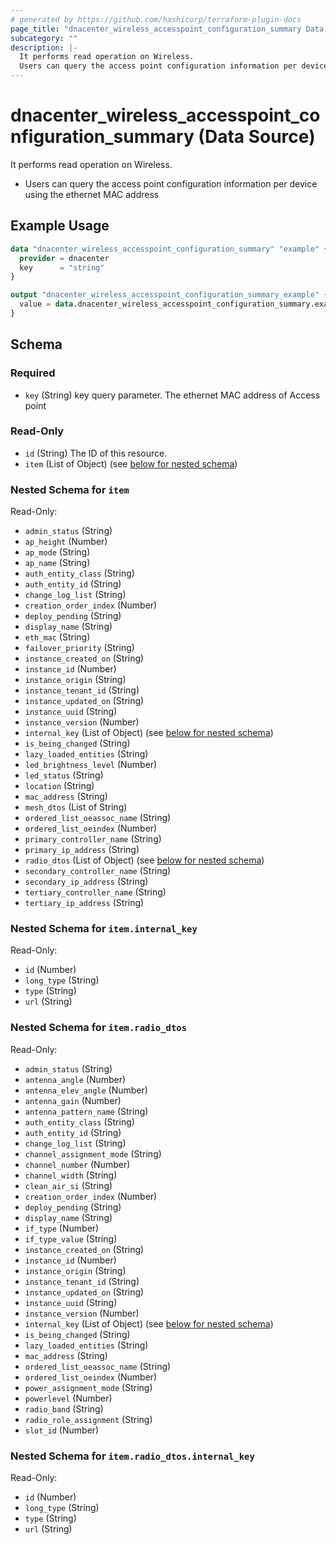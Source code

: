 ```yaml
---
# generated by https://github.com/hashicorp/terraform-plugin-docs
page_title: "dnacenter_wireless_accesspoint_configuration_summary Data Source - terraform-provider-dnacenter"
subcategory: ""
description: |-
  It performs read operation on Wireless.
  Users can query the access point configuration information per device using the ethernet MAC address
---
```


# dnacenter_wireless_accesspoint_configuration_summary (Data Source)

It performs read operation on Wireless.

- Users can query the access point configuration information per device using the ethernet MAC address

## Example Usage

```terraform
data "dnacenter_wireless_accesspoint_configuration_summary" "example" {
  provider = dnacenter
  key      = "string"
}

output "dnacenter_wireless_accesspoint_configuration_summary_example" {
  value = data.dnacenter_wireless_accesspoint_configuration_summary.example.item
}
```

<!-- schema generated by tfplugindocs -->
## Schema

### Required

- `key` (String) key query parameter. The ethernet MAC address of Access point

### Read-Only

- `id` (String) The ID of this resource.
- `item` (List of Object) (see [below for nested schema](#nestedatt--item))

<a id="nestedatt--item"></a>
### Nested Schema for `item`

Read-Only:

- `admin_status` (String)
- `ap_height` (Number)
- `ap_mode` (String)
- `ap_name` (String)
- `auth_entity_class` (String)
- `auth_entity_id` (String)
- `change_log_list` (String)
- `creation_order_index` (Number)
- `deploy_pending` (String)
- `display_name` (String)
- `eth_mac` (String)
- `failover_priority` (String)
- `instance_created_on` (String)
- `instance_id` (Number)
- `instance_origin` (String)
- `instance_tenant_id` (String)
- `instance_updated_on` (String)
- `instance_uuid` (String)
- `instance_version` (Number)
- `internal_key` (List of Object) (see [below for nested schema](#nestedobjatt--item--internal_key))
- `is_being_changed` (String)
- `lazy_loaded_entities` (String)
- `led_brightness_level` (Number)
- `led_status` (String)
- `location` (String)
- `mac_address` (String)
- `mesh_dtos` (List of String)
- `ordered_list_oeassoc_name` (String)
- `ordered_list_oeindex` (Number)
- `primary_controller_name` (String)
- `primary_ip_address` (String)
- `radio_dtos` (List of Object) (see [below for nested schema](#nestedobjatt--item--radio_dtos))
- `secondary_controller_name` (String)
- `secondary_ip_address` (String)
- `tertiary_controller_name` (String)
- `tertiary_ip_address` (String)

<a id="nestedobjatt--item--internal_key"></a>
### Nested Schema for `item.internal_key`

Read-Only:

- `id` (Number)
- `long_type` (String)
- `type` (String)
- `url` (String)


<a id="nestedobjatt--item--radio_dtos"></a>
### Nested Schema for `item.radio_dtos`

Read-Only:

- `admin_status` (String)
- `antenna_angle` (Number)
- `antenna_elev_angle` (Number)
- `antenna_gain` (Number)
- `antenna_pattern_name` (String)
- `auth_entity_class` (String)
- `auth_entity_id` (String)
- `change_log_list` (String)
- `channel_assignment_mode` (String)
- `channel_number` (Number)
- `channel_width` (String)
- `clean_air_si` (String)
- `creation_order_index` (Number)
- `deploy_pending` (String)
- `display_name` (String)
- `if_type` (Number)
- `if_type_value` (String)
- `instance_created_on` (String)
- `instance_id` (Number)
- `instance_origin` (String)
- `instance_tenant_id` (String)
- `instance_updated_on` (String)
- `instance_uuid` (String)
- `instance_version` (Number)
- `internal_key` (List of Object) (see [below for nested schema](#nestedobjatt--item--radio_dtos--internal_key))
- `is_being_changed` (String)
- `lazy_loaded_entities` (String)
- `mac_address` (String)
- `ordered_list_oeassoc_name` (String)
- `ordered_list_oeindex` (Number)
- `power_assignment_mode` (String)
- `powerlevel` (Number)
- `radio_band` (String)
- `radio_role_assignment` (String)
- `slot_id` (Number)

<a id="nestedobjatt--item--radio_dtos--internal_key"></a>
### Nested Schema for `item.radio_dtos.internal_key`

Read-Only:

- `id` (Number)
- `long_type` (String)
- `type` (String)
- `url` (String)
